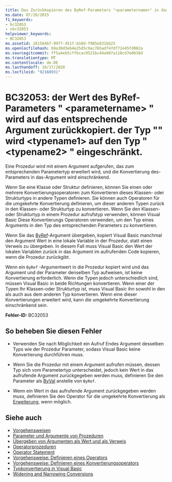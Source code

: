 ```yaml
---
title: Das Zurückkopieren des ByRef-Parameters "<parametername>" in das entsprechende Argument führt zu einer Einschränkung von Typ "<typename1>" auf Typ "<typename2>".
ms.date: 07/20/2015
f1_keywords:
- bc32053
- vbc32053
helpviewer_keywords:
- BC32053
ms.assetid: 281564b7-99f7-451f-b10d-f985e831bb25
ms.openlocfilehash: b9a38d3eb4e25d5c9ac765adf47df72e45fd082a
ms.sourcegitcommit: ff5a4eb5cffbcac9521bc44a907a118cd7e8638d
ms.translationtype: MT
ms.contentlocale: de-DE
ms.lasthandoff: 10/17/2020
ms.locfileid: "92160931"
---
```

# <a name="bc32053-copying-the-value-of-byref-parameter-parametername-back-to-the-matching-argument-narrows-from-type-typename1-to-type-typename2"></a>BC32053: der Wert des ByRef-Parameters " \<parametername> " wird auf das entsprechende Argument zurückkopiert. der Typ "" wird \<typename1> auf den Typ " \<typename2> " eingeschränkt.

Eine Prozedur wird mit einem Argument aufgerufen, das zum entsprechenden Parametertyp erweitert wird, und die Konvertierung des-Parameters in das-Argument wird einschränkend.

 Wenn Sie eine Klasse oder Struktur definieren, können Sie einen oder mehrere Konvertierungsoperatoren zum Konvertieren dieses Klassen- oder Strukturtyps in andere Typen definieren. Sie können auch Operatoren für die umgekehrte Konvertierung definieren, um dieser anderen Typen zurück in den Klassen- oder Strukturtyp zu konvertieren. Wenn Sie den Klassen-oder Strukturtyp in einem Prozedur aufrufstyp verwenden, können Visual Basic Diese Konvertierungs Operatoren verwenden, um den Typ eines Arguments in den Typ des entsprechenden Parameters zu konvertieren.

 Wenn Sie das [ByRef](../modifiers/byref.md)-Argument übergeben, kopiert Visual Basic manchmal den Argument Wert in eine lokale Variable in der Prozedur, statt einen Verweis zu übergeben. In diesem Fall muss Visual Basic den Wert der lokalen Variablen zurück in das Argument im aufrufenden Code kopieren, wenn die Prozedur zurückgibt.

 Wenn ein `ByRef` -Argumentwert in die Prozedur kopiert wird und das Argument und der Parameter denselben Typ aufweisen, ist keine Konvertierung erforderlich. Wenn die Typen jedoch unterschiedlich sind, müssen Visual Basic in beide Richtungen konvertieren. Wenn einer der Typen Ihr Klassen-oder Strukturtyp ist, muss Visual Basic ihn sowohl in den als auch aus dem anderen Typ konvertieren. Wenn eine dieser Konvertierungen erweitert wird, kann die umgekehrte Konvertierung einschränkend sein.

 **Fehler-ID:** BC32053

## <a name="to-correct-this-error"></a>So beheben Sie diesen Fehler

- Verwenden Sie nach Möglichkeit ein Aufruf Endes Argument desselben Typs wie der Prozedur Parameter, sodass Visual Basic keine Konvertierung durchführen muss.

- Wenn Sie die Prozedur mit einem Argument aufrufen müssen, dessen Typ sich vom Parametertyp unterscheidet, jedoch kein Wert in das aufrufende Argument zurückgegeben werden muss, definieren Sie den Parameter als [ByVal](../modifiers/byval.md) anstelle von `ByRef`.

- Wenn ein Wert in das aufrufende Argument zurückgegeben werden muss, definieren Sie den Operator für die umgekehrte Konvertierung als [Erweiterung](../modifiers/widening.md), wenn möglich.

## <a name="see-also"></a>Siehe auch

- [Vorgehensweisen](../../programming-guide/language-features/procedures/index.md)
- [Parameter und Argumente von Prozeduren](../../programming-guide/language-features/procedures/procedure-parameters-and-arguments.md)
- [Übergeben von Argumenten als Wert und als Verweis](../../programming-guide/language-features/procedures/passing-arguments-by-value-and-by-reference.md)
- [Operatorprozeduren](../../programming-guide/language-features/procedures/operator-procedures.md)
- [Operator Statement](../statements/operator-statement.md)
- [Vorgehensweise: Definieren eines Operators](../../programming-guide/language-features/procedures/how-to-define-an-operator.md)
- [Vorgehensweise: Definieren eines Konvertierungsoperators](../../programming-guide/language-features/procedures/how-to-define-a-conversion-operator.md)
- [Typkonvertierung in Visual Basic](../../programming-guide/language-features/data-types/type-conversions.md)
- [Widening and Narrowing Conversions](../../programming-guide/language-features/data-types/widening-and-narrowing-conversions.md)
